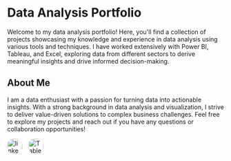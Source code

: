 # Data Analysis Portfolio
Welcome to my data analysis portfolio! Here, you'll find a collection of projects showcasing my knowledge and experience in data analysis using various tools and techniques. I have worked extensively with Power BI, Tableau, and Excel, exploring data from different sectors to derive meaningful insights and drive informed decision-making.

## About Me
I am a data enthusiast with a passion for turning data into actionable insights. With a strong background in data analysis and visualization, I strive to deliver value-driven solutions to complex business challenges. Feel free to explore my projects and reach out if you have any questions or collaboration opportunities!


<div align="left">
  <a href="https://www.linkedin.com/in/hemant-dayma/" target="_blank" style="display: inline-block; margin-right: 10px;">
    <img src="https://img.shields.io/static/v1?message=LinkedIn&logo=linkedin&label=&color=0077B5&logoColor=white&labelColor=&style=for-the-badge" height="35" alt="linkedin logo" style="border-radius: 15px;">
  </a>
  <a href="https://public.tableau.com/app/profile/hemant.dayma/vizzes" target="_blank" style="display: inline-block;">
    <img src="https://img.shields.io/static/v1?message=Tableau&logo=Tableau&label=&color=FFFFFF&logoColor=1C4481&labelColor=&style=for-the-badge" height="35" alt="Tableau logo" style="border-radius: 15px;">
  </a>
</div>










